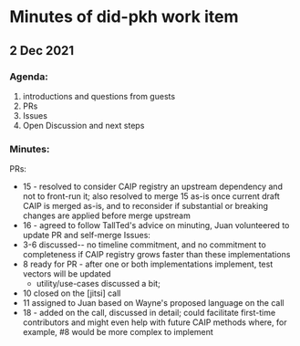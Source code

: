 # Minutes of did-pkh work item

## 2 Dec 2021

### Agenda:
1. introductions and questions from guests
2. PRs
3. Issues
4. Open Discussion and next steps

### Minutes:
PRs:
- 15 - resolved to consider CAIP registry an upstream dependency and not to front-run it; also resolved to merge 15 as-is once current draft CAIP is merged as-is, and to reconsider if substantial or breaking changes are applied before merge upstream
- 16 - agreed to follow TallTed's advice on minuting, Juan volunteered to update PR and self-merge
Issues:
- 3-6 discussed-- no timeline commitment, and no commitment to completeness if CAIP registry grows faster than these implementations
- 8 ready for PR - after one or both implementations implement, test vectors will be updated
  + utility/use-cases discussed a bit;
- 10 closed on the [jitsi] call
- 11 assigned to Juan based on Wayne's proposed language on the call
- 18 - added on the call, discussed in detail; could facilitate first-time contributors and might even help with future CAIP methods where, for example, #8 would be more complex to implement
